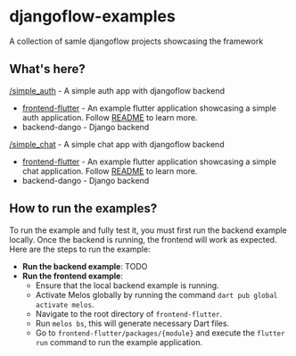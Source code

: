 # djangoflow-examples

A collection of samle djangoflow projects showcasing the framework

## What's here?

[/simple_auth](./simple_auth/) - A simple auth app with djangoflow backend

- [frontend-flutter](flutter/simple_auth/) - An example flutter application showcasing a simple auth application. Follow [README](flutter/simple_auth/packages/simple_auth/README.md) to learn more.
- backend-dango - Django backend

[/simple_chat](./simple_chat/) - A simple chat app with djangoflow backend

- [frontend-flutter](flutter/simple_chat/) - An example flutter application showcasing a simple chat application. Follow [README](flutter/simple_chat/packages/chat/README.md) to learn more.
- backend-dango - Django backend

## How to run the examples?

To run the example and fully test it, you must first run the backend example locally. Once the backend is running, the frontend will work as expected. Here are the steps to run the example:

- **Run the backend example**: TODO
- **Run the frontend example**:
  - Ensure that the local backend example is running.
  - Activate Melos globally by running the command `dart pub global activate melos`.
  - Navigate to the root directory of `frontend-flutter`.
  - Run `melos bs`, this will generate necessary Dart files.
  - Go to `frontend-flutter/packages/{module}` and execute the `flutter run` command to run the example application.
